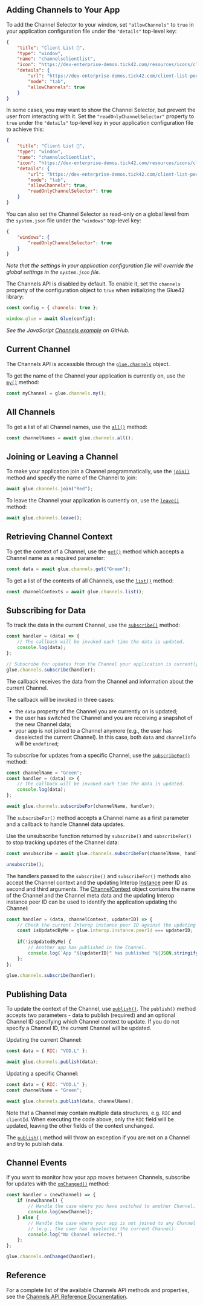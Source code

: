 ## Adding Channels to Your App

To add the Channel Selector to your window, set `"allowChannels"` to `true` in your application configuration file under the `"details"` top-level key:

```json
{
    "title": "Client List 🔗",
    "type": "window",
    "name": "channelsclientlist",
    "icon": "https://dev-enterprise-demos.tick42.com/resources/icons/clients.ico",
    "details": {
        "url": "https://dev-enterprise-demos.tick42.com/client-list-portfolio-contact/#/clientlist",
        "mode": "tab",
        "allowChannels": true
    }
}
```

In some cases, you may want to show the Channel Selector, but prevent the user from interacting with it. Set the `"readOnlyChannelSelector"` property to `true` under the `"details"` top-level key in your application configuration file to achieve this:

```json
{
    "title": "Client List 🔗",
    "type": "window",
    "name": "channelsclientlist",
    "icon": "https://dev-enterprise-demos.tick42.com/resources/icons/clients.ico",
    "details": {
        "url": "https://dev-enterprise-demos.tick42.com/client-list-portfolio-contact/#/clientlist",
        "mode": "tab",
        "allowChannels": true,
        "readOnlyChannelSelector": true
    }
}
```

You can also set the Channel Selector as read-only on a global level from the `system.json` file under the `"windows"` top-level key:

```json
{
    "windows": {
        "readOnlyChannelSelector": true
    }
}
```

*Note that the settings in your application configuration file will override the global settings in the `system.json` file.*

The Channels API is disabled by default. To enable it, set the `channels` property of the configuration object to `true` when initializing the Glue42 library:

```javascript
const config = { channels: true };

window.glue = await Glue(config);
```

*See the JavaScript [Channels example](https://github.com/Glue42/js-examples/tree/master/channels) on GitHub.*

## Current Channel

The Channels API is accessible through the [`glue.channels`](../../../../reference/glue/latest/channels/index.html) object.

To get the name of the Channel your application is currently on, use the [`my()`](../../../../reference/glue/latest/channels/index.html#API-my) method:

```javascript
const myChannel = glue.channels.my();
```

## All Channels

To get a list of all Channel names, use the [`all()`](../../../../reference/glue/latest/channels/index.html#API-all) method:

```javascript
const channelNames = await glue.channels.all();
```

## Joining or Leaving a Channel

<glue42 name="addClass" class="colorSection" element="p" text="Available since Glue42 Enterprise 3.10">

To make your application join a Channel programmatically, use the [`join()`](../../../../reference/glue/latest/channels/index.html#API-join) method and specify the name of the Channel to join:

```javascript
await glue.channels.join("Red");
```

To leave the Channel your application is currently on, use the [`leave()`](../../../../reference/glue/latest/channels/index.html#API-leave) method:

```javascript
await glue.channels.leave();
```

## Retrieving Channel Context

<glue42 name="addClass" class="colorSection" element="p" text="Available since Glue42 Enterprise 3.10">

To get the context of a Channel, use the [`get()`](../../../../reference/glue/latest/channels/index.html#API-get) method which accepts a Channel name as a required parameter:

```javascript
const data = await glue.channels.get("Green");
```

To get a list of the contexts of all Channels, use the [`list()`](../../../../reference/glue/latest/channels/index.html#API-list) method:

```javascript
const channelContexts = await glue.channels.list();
```

## Subscribing for Data

To track the data in the current Channel, use the [`subscribe()`](../../../../reference/glue/latest/channels/index.html#API-subscribe) method:

```javascript
const handler = (data) => {
    // The callback will be invoked each time the data is updated.
    console.log(data);
};

// Subscribe for updates from the Channel your application is currently on.
glue.channels.subscribe(handler);
```

The callback receives the data from the Channel and information about the current Channel.

The callback will be invoked in three cases:
- the `data` property of the Channel you are currently on is updated;
- the user has switched the Channel and you are receiving a snapshot of the new Channel data; 
- your app is not joined to a Channel anymore (e.g., the user has deselected the current Channel). In this case, both `data` and `channelInfo` will be `undefined`;

To subscribe for updates from a specific Channel, use the [`subscribeFor()`](../../../../reference/glue/latest/channels/index.html#API-subscribeFor) method:

<glue42 name="addClass" class="colorSection" element="p" text="Available since Glue42 Enterprise 3.10">

```javascript
const channelName = "Green";
const handler = (data) => {
    // The callback will be invoked each time the data is updated.
    console.log(data);
};

await glue.channels.subscribeFor(channelName, handler);
```

The `subscribeFor()` method accepts a Channel name as a first parameter and a callback to handle Channel data updates. 

Use the unsubscribe function returned by `subscribe()` and `subscribeFor()` to stop tracking updates of the Channel data:

```javascript
const unsubscribe = await glue.channels.subscribeFor(channelName, handler);

unsubscribe();
```

The handlers passed to the `subscribe()` and `subscribeFor()` methods also accept the Channel context and the updating Interop [Instance](../../../../reference/glue/latest/interop/index.html#Instance) peer ID as second and third arguments. The [ChannelContext](../../../../reference/glue/latest/channels/index.html#ChannelContext) object contains the name of the Channel and the Channel meta data and the updating Interop instance peer ID can be used to identify the application updating the Channel:

```javascript
const handler = (data, channelContext, updaterID) => {
    // Check the current Interop instance peer ID against the updating instance ID.
    const isUpdatedByMe = glue.interop.instance.peerId === updaterID;
    
    if(!isUpdatedByMe) {
        // Another app has published in the Channel.
        console.log(`App "${updaterID}" has published "${JSON.stringify(data)}" in Channel "${channelContext.name}".`);
    };
};

glue.channels.subscribe(handler);
```

## Publishing Data

To update the context of the Channel, use [`publish()`](../../../../reference/glue/latest/channels/index.html#API-publish). The `publish()` method accepts two parameters - data to publish (required) and an optional Channel ID specifying which Channel context to update. If you do not specify a Channel ID, the current Channel will be updated.

Updating the current Channel:

```javascript
const data = { RIC: "VOD.L" };

await glue.channels.publish(data);
```

Updating a specific Channel:

```javascript
const data = { RIC: "VOD.L" };
const channelName = "Green";

await glue.channels.publish(data, channelName);
```

Note that a Channel may contain multiple data structures, e.g. `RIC` and `clientId`. When executing the code above, only the `RIC` field will be updated, leaving the other fields of the context unchanged.

The [`publish()`](../../../../reference/glue/latest/channels/index.html#API-publish) method will throw an exception if you are not on a Channel and try to publish data.

## Channel Events

If you want to monitor how your app moves between Channels, subscribe for updates with the [`onChanged()`](../../../../reference/glue/latest/channels/index.html#API-onChanged) method:

```javascript
const handler = (newChannel) => {
    if (newChannel) {
        // Handle the case where you have switched to another Channel.
        console.log(newChannel);
    } else {
        // Handle the case where your app is not joined to any Channel 
        // (e.g., the user has deselected the current Channel).
        console.log("No Channel selected.")
    };
};

glue.channels.onChanged(handler);
```

## Reference

For a complete list of the available Channels API methods and properties, see the [Channels API Reference Documentation](../../../../reference/glue/latest/channels/index.html).